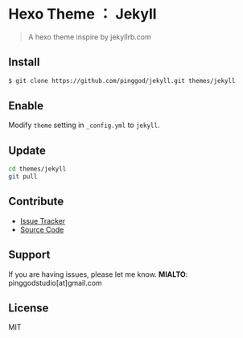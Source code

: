 # Hexo Theme ： Jekyll

> A hexo theme inspire by jekyllrb.com

## Install

``` bash
$ git clone https://github.com/pinggod/jekyll.git themes/jekyll
```

## Enable

Modify `theme` setting in `_config.yml` to `jekyll`.

## Update

``` bash
cd themes/jekyll
git pull
```

## Contribute

- [Issue Tracker](https://github.com/pinggod/jekyll/issues)
- [Source Code](https://github.com/pinggod/jekyll)

## Support

If you are having issues, please let me know.
**MIALTO**: pinggodstudio[at]gmail.com

## License

MIT